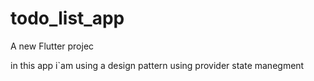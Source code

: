 # todo_list_app

A new Flutter projec

in this app i`am using a design pattern using provider state manegment

